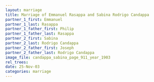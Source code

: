 ```yaml
---
layout: marriage
title: Marriage of Emmanuel Rasappa and Sabina Rodrigo Candappa
partner_1_first: Emmanuel
partner_1_last: Rasappa
partner_1_father_first: Philip
partner_1_father_last: Rasappa
partner_2_first: Sabina
partner_2_last: Rodrigo Candappa
partner_2_father_first: Joseph
partner_2_father_last: Rodrigo Candappa
image_file: candappa_sabina_page_911_year_1903
rel_trees:
date: 25-Nov-03
categories: marriage
---
```


